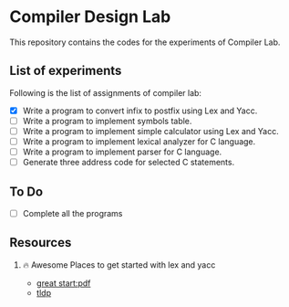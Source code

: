 # Compiler Design Lab

This repository contains the codes for the experiments of Compiler Lab. 

## List of experiments

Following is the list of assignments of compiler lab:

- [x] Write a program to convert infix to postfix using Lex and Yacc.
- [ ] Write a program to implement symbols table.
- [ ] Write a program to implement simple calculator using Lex and Yacc.
- [ ] Write a program to implement lexical analyzer for C language.
- [ ] Write a program to implement parser for C language.
- [ ] Generate three address code for selected C statements.

## To Do

- [ ] Complete all the programs

## Resources

1. :fire: Awesome Places to get started with lex and yacc

    * [great start:pdf](https://www2.cs.arizona.edu/classes/cs453/fall14/DOCS/tutorial-large.pdf)
    * [tldp](https://www.tldp.org/HOWTO/Lex-YACC-HOWTO-1.html)


